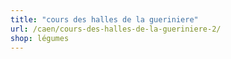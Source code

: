 ```yaml
---
title: "cours des halles de la gueriniere"
url: /caen/cours-des-halles-de-la-gueriniere-2/
shop: légumes
---
```

